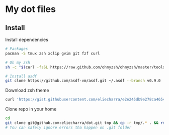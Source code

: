 # My dot files

## Install

Install dependencies

```bash
# Packages
pacman -S tmux zsh xclip gvim git fzf curl

# Oh my zsh
sh -c "$(curl -fsSL https://raw.github.com/ohmyzsh/ohmyzsh/master/tools/install.sh)"

# Install asdf
git clone https://github.com/asdf-vm/asdf.git ~/.asdf --branch v0.9.0
```

Download zsh theme

```bash
curl 'https://gist.githubusercontent.com/eliecharra/e2e245db9e278ca4654e/raw/865b22f72c920b688cd87c35cf0ecb56d9d20ec2/elie.zsh-theme' -o $HOME/.oh-my-zsh/custom/themes/elie.zsh-theme 
```

Clone repo in your home

```bash
cd
git clone git@github.com:eliecharra/dot.git tmp && cp -r tmp/.* . && rm -r tmp
# You can safely ignore errors tha happen on .git folder
```

